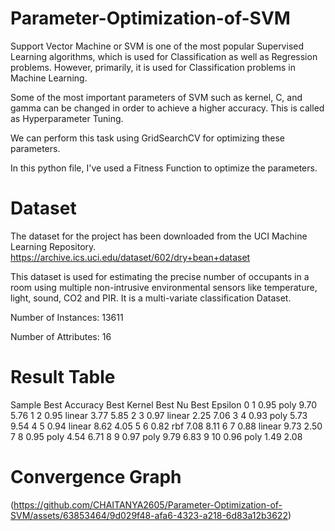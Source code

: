 # Parameter-Optimization-of-SVM

Support Vector Machine or SVM is one of the most popular Supervised Learning algorithms, which is used for Classification as well as Regression problems. However, primarily, it is used for Classification problems in Machine Learning.

Some of the most important parameters of SVM such as kernel, C, and gamma can be changed in order to achieve a higher accuracy. This is called as Hyperparameter Tuning.

We can perform this task using GridSearchCV for optimizing these parameters.

In this python file, I've used a Fitness Function to optimize the parameters.

# Dataset

The dataset for the project has been downloaded from the UCI Machine Learning Repository. https://archive.ics.uci.edu/dataset/602/dry+bean+dataset

This dataset is used for estimating the precise number of occupants in a room using multiple non-intrusive environmental sensors like temperature, light, sound, CO2 and PIR. It is a multi-variate classification Dataset.

Number of Instances: 13611

Number of Attributes: 16

# Result Table

Sample	Best Accuracy	Best Kernel	Best Nu	Best Epsilon
0	1	0.95	poly	9.70	5.76
1	2	0.95	linear	3.77	5.85
2	3	0.97	linear	2.25	7.06
3	4	0.93	poly	5.73	9.54
4	5	0.94	linear	8.62	4.05
5	6	0.82	rbf	7.08	8.11
6	7	0.88	linear	9.73	2.50
7	8	0.95	poly	4.54	6.71
8	9	0.97	poly	9.79	6.83
9	10	0.96	poly	1.49	2.08

# Convergence Graph

(https://github.com/CHAITANYA2605/Parameter-Optimization-of-SVM/assets/63853464/9d029f48-afa6-4323-a218-6d83a12b3622)
